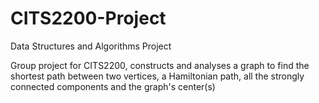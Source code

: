 # CITS2200-Project
Data Structures and Algorithms Project

Group project for CITS2200, constructs and analyses a graph to find the shortest path between two vertices, a Hamiltonian path, all the strongly connected components and the graph's center(s)
